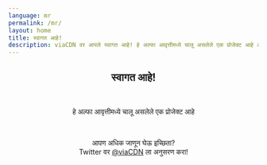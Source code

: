 ```yaml
---
language: mr
permalink: /mr/
layout: home
title: स्वागत आहे!
description: viaCDN वर आपले स्वागत आहे! हे अल्फा आवृत्तीमध्ये चालू असलेले एक प्रोजेक्ट आहे आपण अधिक जाणून घेऊ इच्छिता?
---
```


<center>
<h2>स्वागत आहे!</h2>
<br/>

<p>
हे अल्फा आवृत्तीमध्ये चालू असलेले एक प्रोजेक्ट आहे
</p>

<br/>

<p>
आपण अधिक जाणून घेऊ इच्छिता?
<br/>
Twitter वर <a href="https://twitter.com/viaCDN" target="_blank" rel="noopener">@viaCDN</a> ला अनुसरण करा!
</p>

<br/>
</center>
